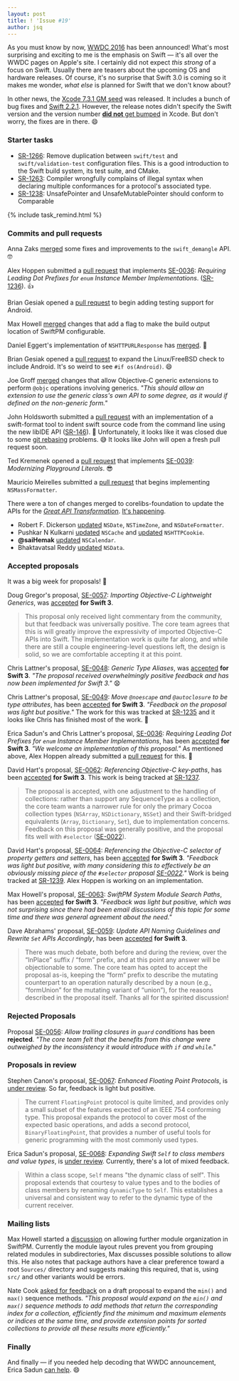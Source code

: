 ```yaml
---
layout: post
title: ! 'Issue #19'
author: jsq
---
```


As you must know by now, [WWDC 2016](https://developer.apple.com/wwdc/) has been announced! What's most surprising and exciting to me is the emphasis on Swift &mdash; it's all over the WWDC pages on Apple's site. I certainly did not expect *this strong* of a focus on Swift. Usually there are teasers about the upcoming OS and hardware releases. Of course, it's no surprise that Swift 3.0 is coming so it makes me wonder, *what else* is planned for Swift that we don't know about?

In other news, the [Xcode 7.3.1 GM seed](https://twitter.com/clattner_llvm/status/722501792450228225) was released. It includes a bunch of bug fixes and [Swift 2.2.1](https://github.com/apple/swift/releases/tag/swift-2.2.1-RELEASE). However, the release notes didn't specify the Swift version and the version number [**did not** get bumped](https://twitter.com/UINT_MIN/status/722821043979595777) in Xcode. But don't worry, the fixes are in there. 😄

<!--excerpt-->

### Starter tasks

- [SR-1266](https://bugs.swift.org/browse/SR-1266): Remove duplication between `swift/test` and `swift/validation-test` configuration files. This is a good introduction to the Swift build system, its test suite, and CMake.
- [SR-1263](https://bugs.swift.org/browse/SR-1263): Compiler wrongfully complains of illegal syntax when declaring multiple conformances for a protocol's associated type.
- [SR-1238](https://bugs.swift.org/browse/SR-1238): UnsafePointer and UnsafeMutablePointer should conform to Comparable

{% include task_remind.html %}

### Commits and pull requests

Anna Zaks [merged](https://github.com/apple/swift/pull/2169) some fixes and improvements to the `swift_demangle` API. 🤓

Alex Hoppen submitted a [pull request](https://github.com/apple/swift/pull/2224) that implements [SE-0036](https://github.com/apple/swift-evolution/blob/master/proposals/0036-enum-dot.md): *Requiring Leading Dot Prefixes for `enum` Instance Member Implementations*. ([SR-1236](https://bugs.swift.org/browse/SR-1236)). 👍

Brian Gesiak opened a [pull request](https://github.com/apple/swift/pull/1714) to begin adding testing support for Android.

Max Howell [merged](https://github.com/apple/swift-package-manager/pull/254) changes that add a flag to make the build output location of SwiftPM configurable.

Daniel Eggert's implementation of `NSHTTPURLResponse` has [merged](https://github.com/apple/swift-corelibs-foundation/pull/287). 🎉

Brian Gesiak opened a [pull request](https://github.com/apple/swift-corelibs-xctest/pull/96) to expand the Linux/FreeBSD check to include Android. It's so weird to see `#if os(Android)`. 😄

Joe Groff [merged](https://github.com/apple/swift/pull/2210) changes that allow Objective-C generic extensions to perform `@objc` operations involving generics. *"This should allow an extension to use the generic class's own API to some degree, as it would if defined on the non-generic form."*

John Holdsworth submitted a [pull request](https://github.com/apple/swift/pull/2197) with an implementation of a swift-format tool to indent swift source code from the command line using the new libIDE API ([SR-146](https://bugs.swift.org/browse/SR-146)). 👏 Unfortunately, it looks like it was closed due to some [git rebasing](https://github.com/apple/swift/pull/2197#issuecomment-212106820) problems. 😅 It looks like John will open a fresh pull request soon.

Ted Kremenek opened a [pull request](https://github.com/apple/swift/pull/2215) that implements [SE-0039](https://github.com/apple/swift-evolution/blob/master/proposals/0039-playgroundliterals.md): *Modernizing Playground Literals*. 😎

Mauricio Meirelles submitted a [pull request](https://github.com/apple/swift-corelibs-foundation/pull/320) that begins implementing `NSMassFormatter`.

There were a ton of changes merged to corelibs-foundation to update the APIs for the [*Great API Transformation*](https://swift.org/blog/swift-api-transformation/). [It's happening](https://media.giphy.com/media/cD8fdv2wxuy9G/giphy.gif).

* Robert F. Dickerson [updated](https://github.com/apple/swift-corelibs-foundation/pull/325) `NSDate`, `NSTimeZone`, and `NSDateFormatter`.
* Pushkar N Kulkarni [updated](https://github.com/apple/swift-corelibs-foundation/pull/322) `NSCache` and [updated](https://github.com/apple/swift-corelibs-foundation/pull/324) `NSHTTPCookie`.
* **@saiHemak** [updated](https://github.com/apple/swift-corelibs-foundation/pull/336) `NSCalendar`.
* Bhaktavatsal Reddy [updated](https://github.com/apple/swift-corelibs-foundation/pull/323) `NSData`.

### Accepted proposals

It was a big week for proposals! 🎉

Doug Gregor's proposal, [SE-0057](https://github.com/apple/swift-evolution/blob/master/proposals/0057-importing-objc-generics.md): *Importing Objective-C Lightweight Generics*, was [accepted](https://lists.swift.org/pipermail/swift-evolution-announce/2016-April/000097.html) **for Swift 3**.

> This proposal only received light commentary from the community, but that feedback was universally positive.  The core team agrees that this is will greatly improve the expressivity of imported Objective-C APIs into Swift.  The implementation work is quite far along, and while there are still a couple engineering-level questions left, the design is solid, so we are comfortable accepting it at this point.

Chris Lattner's proposal, [SE-0048](https://github.com/apple/swift-evolution/blob/master/proposals/0048-generic-typealias.md): *Generic Type Aliases*, was [accepted](https://lists.swift.org/pipermail/swift-evolution-announce/2016-April/000098.html) **for Swift 3**. *"The proposal received overwhelmingly positive feedback and has now been implemented for Swift 3."* 😧

Chris Lattner's proposal, [SE-0049](https://github.com/apple/swift-evolution/blob/master/proposals/0049-noescape-autoclosure-type-attrs.md): *Move `@noescape` and `@autoclosure` to be type attributes*, has been [accepted](https://lists.swift.org/pipermail/swift-evolution-announce/2016-April/000099.html) **for Swift 3**. *"Feedback on the proposal was light but positive."* The work for this was tracked at [SR-1235](https://bugs.swift.org/browse/SR-1235) and it looks like Chris has finished most of the work. 👏

Erica Sadun's and Chris Lattner's proposal, [SE-0036](https://github.com/apple/swift-evolution/blob/master/proposals/0036-enum-dot.md): *Requiring Leading Dot Prefixes for `enum` Instance Member Implementations*, has been [accepted](https://lists.swift.org/pipermail/swift-evolution-announce/2016-April/000100.html) **for Swift 3**. *"We welcome an implementation of this proposal."* As mentioned above, Alex Hoppen already submitted a [pull request](https://github.com/apple/swift/pull/2224) for this. 🎉

David Hart's proposal, [SE-0062](https://github.com/apple/swift-evolution/blob/master/proposals/0062-objc-keypaths.md): *Referencing Objective-C key-paths*, has been [accepted](https://lists.swift.org/pipermail/swift-evolution-announce/2016-April/000101.html) **for Swift 3**. This work is being tracked at [SR-1237](https://bugs.swift.org/browse/SR-1237).

> The proposal is accepted, with one adjustment to the handling of collections: rather than support any SequenceType as a collection, the core team wants a narrower rule for only the primary Cocoa collection types (`NSArray`, `NSDictionary`, `NSSet`) and their Swift-bridged equivalents (`Array`, `Dictionary`, `Set`), due to implementation concerns. Feedback on this proposal was generally positive, and the proposal fits well with `#selector` ([SE-0022](https://github.com/apple/swift-evolution/blob/master/proposals/0022-objc-selectors.md)).

David Hart's proposal, [SE-0064](https://github.com/apple/swift-evolution/blob/master/proposals/0064-property-selectors.md): *Referencing the Objective-C selector of property getters and setters*, has been [accepted](https://lists.swift.org/pipermail/swift-evolution-announce/2016-April/000102.html) **for Swift 3**. *"Feedback was light but positive, with many considering this to effectively be an obviously missing piece of the `#selector` proposal [SE-0022](https://github.com/apple/swift-evolution/blob/master/proposals/0022-objc-selectors.md)."* Work is being tracked at [SR-1239](https://bugs.swift.org/browse/SR-1239). Alex Hoppen is working on an implementation.

Max Howell's proposal, [SE-0063](https://github.com/apple/swift-evolution/blob/master/proposals/0063-swiftpm-system-module-search-paths.md): *SwiftPM System Module Search Paths*, has been [accepted](https://lists.swift.org/pipermail/swift-evolution-announce/2016-April/000104.html) **for Swift 3**. *"Feedback was light but positive, which was not surprising since there had been email discussions of this topic for some time and there was general agreement about the need."*

Dave Abrahams' proposal, [SE-0059](https://github.com/apple/swift-evolution/blob/master/proposals/0059-updated-set-apis.md): *Update API Naming Guidelines and Rewrite `Set` APIs Accordingly*, has been [accepted](https://lists.swift.org/pipermail/swift-evolution-announce/2016-April/000105.html) **for Swift 3**.

>There was much debate, both before and during the review, over the “InPlace” suffix / “form” prefix, and at this point any answer will be objectionable to some. The core team has opted to accept the proposal as-is, keeping the “form” prefix to describe the mutating counterpart to an operation naturally described by a noun (e.g., “formUnion” for the mutating variant of “union”), for the reasons described in the proposal itself. Thanks all for the spirited discussion!

### Rejected Proposals

Proposal [SE-0056](https://github.com/apple/swift-evolution/blob/master/proposals/0056-trailing-closures-in-guard.md): *Allow trailing closures in `guard` conditions* has been **rejected**. *"The core team felt that the benefits from this change were outweighed by the inconsistency it would introduce with `if` and `while`."*

### Proposals in review

Stephen Canon's proposal, [SE-0067](https://github.com/apple/swift-evolution/blob/master/proposals/0067-floating-point-protocols.md): *Enhanced Floating Point Protocols*, is [under review](https://lists.swift.org/pipermail/swift-evolution-announce/2016-April/000106.html). So far, feedback is light but positive.

>The current `FloatingPoint` protocol is quite limited, and provides only a small subset of the features expected of an IEEE 754 conforming type. This proposal expands the protocol to cover most of the expected basic operations, and adds a second protocol, `BinaryFloatingPoint`, that provides a number of useful tools for generic programming with the most commonly used types.

Erica Sadun's proposal, [SE-0068](https://github.com/apple/swift-evolution/blob/master/proposals/0068-universal-self.md): *Expanding Swift `Self` to class members and value types*, is [under review](https://lists.swift.org/pipermail/swift-evolution-announce/2016-April/000107.html). Currently, there's a lot of mixed feedback.

>Within a class scope, `Self` means "the dynamic class of self". This proposal extends that courtesy to value types and to the bodies of class members by renaming `dynamicType` to `Self`. This establishes a universal and consistent way to refer to the dynamic type of the current receiver.

### Mailing lists

Max Howell started a [discussion](https://lists.swift.org/pipermail/swift-build-dev/Week-of-Mon-20160418/000420.html) on allowing further module organization in SwiftPM. Currently the module layout rules prevent you from grouping related modules in subdirectories, Max discusses possible solutions to allow this. He also notes that package authors have a clear preference toward a root `Sources/` directory and suggests making this required, that is, using `src/` and other variants would be errors.

Nate Cook [asked for feedback](https://lists.swift.org/pipermail/swift-evolution/Week-of-Mon-20160411/015131.html) on a draft proposal to expand the `min()` and `max()` sequence methods. *"This proposal would expand on the `min()` and `max()` sequence methods to add methods that return the corresponding index for a collection, efficiently find the minimum and maximum elements or indices at the same time, and provide extension points for sorted collections to provide all these results more efficiently."*

### Finally

And finally &mdash; if you needed help decoding that WWDC announcement, Erica Sadun [can help](https://twitter.com/ericasadun/status/722266416460640256). 😄
